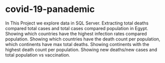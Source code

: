 # covid-19-panademic
In This Project we explore data in SQL Server.
	Extracting total deaths compared total cases and total cases compared population in Egypt.
	Showing which countries have the highest infection rates compared population.
	Showing which countries have the death count per population, which continents have max total deaths.
	Showing continents with the highest death count per population.
	Showing new deaths/new cases and total population vs vaccination.
